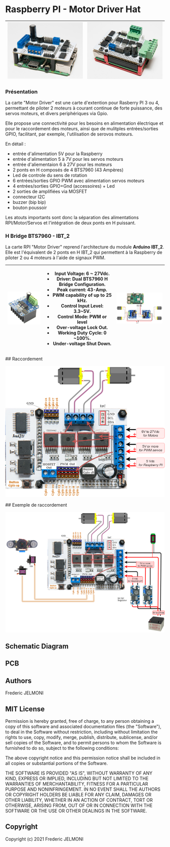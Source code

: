 # Raspberry PI - Motor Driver Hat

| <a href="photos/FJ1_9877.jpg"><img src="photos/FJ1_9877.jpg" width="350"></a>|<a href="photos/FJ1_9879.jpg"><img src="photos/FJ1_9879.jpg" width="350"></a>|
|-----|-----|

### Présentation

La carte "Motor Driver" est une carte d'extention pour Rasberry PI 3 ou 4, permettant de piloter 2 moteurs à courant continue de forte puissance, des servos moteurs, et divers periphériques via Gpio.    

Elle propose une connectivité pour les besoins en alimentation électrique et pour le raccordement des moteurs, ainsi que de mulitples entrées/sorties GPIO, facilitant, par exemple, l'utilisation de serovos moteurs.   


En détail :

- entrée d'alimentation 5V pour la Raspberry
- entrée d'alimentation 5 à 7V pour les servos moteurs
- entrée d'aliementaion 6 à 27V pour les moteurs
- 2 ponts en H composés de 4 BTS7960 (43 Ampères)
- Led de controle du sens de rotation
- 6 entrées/sorties GPIO PWM avec alimentation servos moteurs
- 4 entrées/sorties GPIO+Gnd (accessoires) + Led  
- 2 sorties de amplifiées via MOSFET
- connecteur I2C
- buzzer (bip bip)
- bouton poussoir


Les atouts importants sont donc la séparation des alimentations RPI/Motor/Servos et l'intégration de deux ponts en H puissant.   

### H Bridge BTS7960 - IBT_2

La carte RPI "Motor Driver" reprend l'architecture du module **Arduino IBT_2**. Elle est l'équivalent de 2 ponts en H IBT_2 qui permettent à la Raspberry de piloter 2 ou 4 moteurs à l'aide de signaux PWM.  

|<a href="img/IBT_2.png"><img src="img/IBT_2.png" width="250"></a>|<ul><li>Input Voltage: 6 ~ 27Vdc.</li><li>Driver: Dual BTS7960 H Bridge Configuration.</li><li>Peak current: 43-Amp.</li><li>PWM capability of up to 25 kHz.</li><li>Control Input Level: 3.3~5V.</li><li>Control Mode: PWM or level</li><li>Over-voltage Lock Out.</li><li>Working Duty Cycle: 0 ~100%.</li><li>Under-voltage Shut Down.</li></ul>|<a href="schemas/RPI_and_IBT_2.png"><img src="schemas/RPI_and_IBT_2.png" width="350"></a>
|------|------|------|

## Raccordement

![](schemas/RPI_MotorDriverHat.png)

## Exemple de raccordement

![](schemas/RPI_MotorDriverHat_Exemple.png)



## Schematic Diagram

## PCB


## Authors
Frederic JELMONI

## MIT License
Permission is hereby granted, free of charge, to any person obtaining a copy
of this software and associated documentation files (the "Software"), to deal
in the Software without restriction, including without limitation the rights
to use, copy, modify, merge, publish, distribute, sublicense, and/or sell
copies of the Software, and to permit persons to whom the Software is
furnished to do so, subject to the following conditions:

The above copyright notice and this permission notice shall be included in all
copies or substantial portions of the Software.

THE SOFTWARE IS PROVIDED "AS IS", WITHOUT WARRANTY OF ANY KIND, EXPRESS OR
IMPLIED, INCLUDING BUT NOT LIMITED TO THE WARRANTIES OF MERCHANTABILITY,
FITNESS FOR A PARTICULAR PURPOSE AND NONINFRINGEMENT. IN NO EVENT SHALL THE
AUTHORS OR COPYRIGHT HOLDERS BE LIABLE FOR ANY CLAIM, DAMAGES OR OTHER
LIABILITY, WHETHER IN AN ACTION OF CONTRACT, TORT OR OTHERWISE, ARISING FROM,
OUT OF OR IN CONNECTION WITH THE SOFTWARE OR THE USE OR OTHER DEALINGS IN THE
SOFTWARE.

## Copyright
Copyright (c) 2021 Frederic JELMONI
